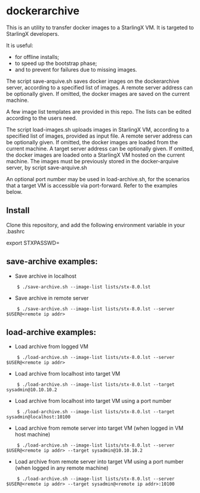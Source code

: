 # dockerarchive

This is an utility to transfer docker images to a StarlingX VM. It is targeted to StarlingX developers.

It is useful:

- for offline installs;
- to speed up the bootstrap phase;
- and to prevent for failures due to missing images.

The script save-arquive.sh saves docker images on the dockerarchive server, according to a specified list of images. A remote server address can be optionally given. If omitted, the docker images are saved on the current machine.

A few image list templates are provided in this repo. The lists can be edited according to the users need.

The script load-images.sh uploads images in StarlingX VM, according to a specified list of images, provided as input file. A remote server address can be optionally given. If omitted, the docker images are loaded from the current machine. A target server address can be optionally given. If omitted, the docker images are loaded onto a StarlingX VM hosted on the current machine. The images must be previously stored in the docker-arquive server, by script save-arquive.sh

An optional port number may be used in load-archive.sh, for the scenarios that a target VM is accessible via port-forward. Refer to the examples below.


## Install

Clone this repository, and add the following environment variable in your .bashrc

export STXPASSWD=<StarlingX VM Password>


## save-archive examples:

- Save archive in localhost

```
    $ ./save-archive.sh --image-list lists/stx-8.0.lst
```

- Save archive in remote server

```
    $ ./save-archive.sh --image-list lists/stx-8.0.lst --server $USER@<remote ip addr>
```


## load-archive examples:

- Load archive from logged VM

```
    $ ./load-archive.sh --image-list lists/stx-8.0.lst --server $USER@<remote ip addr>
```

- Load archive from localhost into target VM

```
    $ ./load-archive.sh --image-list lists/stx-8.0.lst --target sysadmin@10.10.10.2
```

- Load archive from localhost into target VM using a port number

```
    $ ./load-archive.sh --image-list lists/stx-8.0.lst --target sysadmin@localhost:10100
```

- Load archive from remote server into target VM (when logged in VM host machine)

```
    $ ./load-archive.sh --image-list lists/stx-8.0.lst --server $USER@<remote ip addr> --target sysadmin@10.10.10.2
```

- Load archive from remote server into target VM using a port number (when logged in any remote machine)

```
    $ ./load-archive.sh --image-list lists/stx-8.0.lst --server $USER@<remote ip addr> --target sysadmin@<remote ip addr>:10100
```
